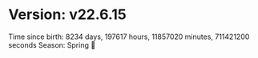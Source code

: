 # Version: v22.6.15
Time since birth: 8234 days, 197617 hours, 11857020 minutes, 711421200 seconds
Season: Spring 🌸

